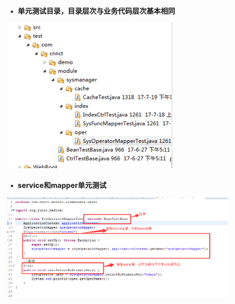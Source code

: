 * ### 单元测试目录，目录层次与业务代码层次基本相同

![](/assets/test01.png)

* ### service和mapper单元测试

![](/assets/test02.png)

